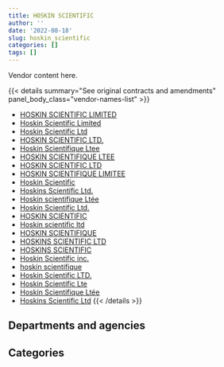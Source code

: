 ```yaml
---
title: HOSKIN SCIENTIFIC
author: ''
date: '2022-08-18'
slug: hoskin_scientific
categories: []
tags: []
---
```


<script src="/rmarkdown-libs/htmlwidgets/htmlwidgets.js"></script>
<link href="/rmarkdown-libs/datatables-css/datatables-crosstalk.css" rel="stylesheet" />
<script src="/rmarkdown-libs/datatables-binding/datatables.js"></script>
<script src="/rmarkdown-libs/jquery/jquery-3.6.0.min.js"></script>
<link href="/rmarkdown-libs/dt-core-bootstrap/css/dataTables.bootstrap.min.css" rel="stylesheet" />
<link href="/rmarkdown-libs/dt-core-bootstrap/css/dataTables.bootstrap.extra.css" rel="stylesheet" />
<script src="/rmarkdown-libs/dt-core-bootstrap/js/jquery.dataTables.min.js"></script>
<script src="/rmarkdown-libs/dt-core-bootstrap/js/dataTables.bootstrap.min.js"></script>
<link href="/rmarkdown-libs/crosstalk/css/crosstalk.min.css" rel="stylesheet" />
<script src="/rmarkdown-libs/crosstalk/js/crosstalk.min.js"></script>
<script src="/rmarkdown-libs/htmlwidgets/htmlwidgets.js"></script>
<link href="/rmarkdown-libs/datatables-css/datatables-crosstalk.css" rel="stylesheet" />
<script src="/rmarkdown-libs/datatables-binding/datatables.js"></script>
<script src="/rmarkdown-libs/jquery/jquery-3.6.0.min.js"></script>
<link href="/rmarkdown-libs/dt-core-bootstrap/css/dataTables.bootstrap.min.css" rel="stylesheet" />
<link href="/rmarkdown-libs/dt-core-bootstrap/css/dataTables.bootstrap.extra.css" rel="stylesheet" />
<script src="/rmarkdown-libs/dt-core-bootstrap/js/jquery.dataTables.min.js"></script>
<script src="/rmarkdown-libs/dt-core-bootstrap/js/dataTables.bootstrap.min.js"></script>
<link href="/rmarkdown-libs/crosstalk/css/crosstalk.min.css" rel="stylesheet" />
<script src="/rmarkdown-libs/crosstalk/js/crosstalk.min.js"></script>

Vendor content here.

{{< details summary="See original contracts and amendments" panel_body_class="vendor-names-list" >}}
- [HOSKIN SCIENTIFIC LIMITED](https://search.open.canada.ca/en/ct/?sort=contract_value_f%20desc&page=1&search_text=%22HOSKIN%20SCIENTIFIC%20LIMITED%22)
- [Hoskin Scientific Limited](https://search.open.canada.ca/en/ct/?sort=contract_value_f%20desc&page=1&search_text=%22Hoskin%20Scientific%20Limited%22)
- [Hoskin Scientific Ltd](https://search.open.canada.ca/en/ct/?sort=contract_value_f%20desc&page=1&search_text=%22Hoskin%20Scientific%20Ltd%22)
- [HOSKIN SCIENTIFIC LTD.](https://search.open.canada.ca/en/ct/?sort=contract_value_f%20desc&page=1&search_text=%22HOSKIN%20SCIENTIFIC%20LTD.%22)
- [Hoskin Scientifique Ltee](https://search.open.canada.ca/en/ct/?sort=contract_value_f%20desc&page=1&search_text=%22Hoskin%20Scientifique%20Ltee%22)
- [HOSKIN SCIENTIFIQUE LTEE](https://search.open.canada.ca/en/ct/?sort=contract_value_f%20desc&page=1&search_text=%22HOSKIN%20SCIENTIFIQUE%20LTEE%22)
- [HOSKIN SCIENTIFIC LTD](https://search.open.canada.ca/en/ct/?sort=contract_value_f%20desc&page=1&search_text=%22HOSKIN%20SCIENTIFIC%20LTD%22)
- [HOSKIN SCIENTIFIQUE LIMITEE](https://search.open.canada.ca/en/ct/?sort=contract_value_f%20desc&page=1&search_text=%22HOSKIN%20SCIENTIFIQUE%20LIMITEE%22)
- [Hoskin Scientific](https://search.open.canada.ca/en/ct/?sort=contract_value_f%20desc&page=1&search_text=%22Hoskin%20Scientific%22)
- [Hoskins Scientific Ltd.](https://search.open.canada.ca/en/ct/?sort=contract_value_f%20desc&page=1&search_text=%22Hoskins%20Scientific%20Ltd.%22)
- [Hoskin scientifique Ltée](https://search.open.canada.ca/en/ct/?sort=contract_value_f%20desc&page=1&search_text=%22Hoskin%20scientifique%20Lt%c3%a9e%22)
- [Hoskin Scientific Ltd.](https://search.open.canada.ca/en/ct/?sort=contract_value_f%20desc&page=1&search_text=%22Hoskin%20Scientific%20Ltd.%22)
- [HOSKIN SCIENTIFIC](https://search.open.canada.ca/en/ct/?sort=contract_value_f%20desc&page=1&search_text=%22HOSKIN%20SCIENTIFIC%22)
- [Hoskin scientific ltd](https://search.open.canada.ca/en/ct/?sort=contract_value_f%20desc&page=1&search_text=%22Hoskin%20scientific%20ltd%22)
- [HOSKIN SCIENTIFIQUE](https://search.open.canada.ca/en/ct/?sort=contract_value_f%20desc&page=1&search_text=%22HOSKIN%20SCIENTIFIQUE%22)
- [HOSKINS SCIENTIFIC LTD](https://search.open.canada.ca/en/ct/?sort=contract_value_f%20desc&page=1&search_text=%22HOSKINS%20SCIENTIFIC%20LTD%22)
- [HOSKINS SCIENTIFIC](https://search.open.canada.ca/en/ct/?sort=contract_value_f%20desc&page=1&search_text=%22HOSKINS%20SCIENTIFIC%22)
- [Hoskin Scientific inc.](https://search.open.canada.ca/en/ct/?sort=contract_value_f%20desc&page=1&search_text=%22Hoskin%20Scientific%20inc.%22)
- [hoskin scientifique](https://search.open.canada.ca/en/ct/?sort=contract_value_f%20desc&page=1&search_text=%22hoskin%20scientifique%22)
- [Hoskin Scientific LTD.](https://search.open.canada.ca/en/ct/?sort=contract_value_f%20desc&page=1&search_text=%22Hoskin%20Scientific%20LTD.%22)
- [Hoskin Scientific Lte](https://search.open.canada.ca/en/ct/?sort=contract_value_f%20desc&page=1&search_text=%22Hoskin%20Scientific%20Lte%22)
- [Hoskin Scientifique Ltée](https://search.open.canada.ca/en/ct/?sort=contract_value_f%20desc&page=1&search_text=%22Hoskin%20Scientifique%20Lt%c3%a9e%22)
- [Hoskins Scientific Ltd](https://search.open.canada.ca/en/ct/?sort=contract_value_f%20desc&page=1&search_text=%22Hoskins%20Scientific%20Ltd%22)
{{< /details >}}

## Departments and agencies

<div id="htmlwidget-1" style="width:100%;height:auto;" class="datatables html-widget"></div>
<script type="application/json" data-for="htmlwidget-1">{"x":{"style":"bootstrap","filter":"none","vertical":false,"data":[["<a href=\"/departments/aafc-aac/\">Agriculture and Agri-Food Canada<\/a>","<a href=\"/departments/aandc-aadnc/\">Crown-Indigenous Relations and Northern Affairs Canada<\/a>","<a href=\"/departments/csa-asc/\">Canadian Space Agency<\/a>","<a href=\"/departments/dfo-mpo/\">Fisheries and Oceans Canada<\/a>","<a href=\"/departments/dnd-mdn/\">National Defence<\/a>","<a href=\"/departments/ec/\">Environment and Climate Change Canada<\/a>","<a href=\"/departments/nrc-cnrc/\">National Research Council Canada<\/a>","<a href=\"/departments/nrcan-rncan/\">Natural Resources Canada<\/a>","<a href=\"/departments/pc/\">Parks Canada<\/a>"],[398834.97,null,11727.46,859685.41,92402.06,1936249,138550.43,145719.54,48157.6],[195657.65,62990.55,null,781153.86,189445.52,1287067.93,578842.63,225581.52,91953.49],[450734.75,null,null,403839.69,922876.89,2363001.12,425700.28,130779.21,400648.55],[636054.79,null,22875.97,986655.51,463963.81,2325045.1,356408.45,347675.95,351133.14]],"container":"<table class=\"table table-striped table-hover row-border order-column display\">\n  <thead>\n    <tr>\n      <th>Department<\/th>\n      <th>2017-2018<\/th>\n      <th>2018-2019<\/th>\n      <th>2019-2020<\/th>\n      <th>2020-2021<\/th>\n    <\/tr>\n  <\/thead>\n<\/table>","options":{"order":[[4,"desc"]],"pageLength":10,"autoWidth":true,"columnDefs":[{"targets":1,"render":"function(data, type, row, meta) {\n    return type !== 'display' ? data : DTWidget.formatCurrency(data, \"$\", 2, 3, \",\", \".\", true, null);\n  }"},{"targets":2,"render":"function(data, type, row, meta) {\n    return type !== 'display' ? data : DTWidget.formatCurrency(data, \"$\", 2, 3, \",\", \".\", true, null);\n  }"},{"targets":3,"render":"function(data, type, row, meta) {\n    return type !== 'display' ? data : DTWidget.formatCurrency(data, \"$\", 2, 3, \",\", \".\", true, null);\n  }"},{"targets":4,"render":"function(data, type, row, meta) {\n    return type !== 'display' ? data : DTWidget.formatCurrency(data, \"$\", 2, 3, \",\", \".\", true, null);\n  }"},{"width":"16%","targets":[1,2,3,4]},{"className":"dt-right","targets":[1,2,3,4]}],"orderClasses":false}},"evals":["options.columnDefs.0.render","options.columnDefs.1.render","options.columnDefs.2.render","options.columnDefs.3.render"],"jsHooks":[]}</script>

## Categories

<div id="htmlwidget-2" style="width:100%;height:auto;" class="datatables html-widget"></div>
<script type="application/json" data-for="htmlwidget-2">{"x":{"style":"bootstrap","filter":"none","vertical":false,"data":[["<a href=\"/categories/1_facilities_and_construction/\">Facilities and construction<\/a>","<a href=\"/categories/10_office_management/\">Office management<\/a>","<a href=\"/categories/11_defence/\">Defence<\/a>","<a href=\"/categories/2_professional_services/\">Professional services<\/a>","<a href=\"/categories/3_information_technology/\">Information technology<\/a>","<a href=\"/categories/6_industrial_products_and_services/\">Industrial products and services<\/a>",null],[45164.7,null,null,null,null,3586161.77,null],[78533.87,null,87023.72,132892.2,45308.49,3058793.35,10141.52],[null,11275.14,78532.03,null,55609.4,4933044.02,19119.9],[10653.64,null,187347.66,29400.8,null,5262410.61,null]],"container":"<table class=\"table table-striped table-hover row-border order-column display\">\n  <thead>\n    <tr>\n      <th>Category<\/th>\n      <th>2017-2018<\/th>\n      <th>2018-2019<\/th>\n      <th>2019-2020<\/th>\n      <th>2020-2021<\/th>\n    <\/tr>\n  <\/thead>\n<\/table>","options":{"order":[[4,"desc"]],"dom":"t","pageLength":30,"autoWidth":true,"columnDefs":[{"targets":1,"render":"function(data, type, row, meta) {\n    return type !== 'display' ? data : DTWidget.formatCurrency(data, \"$\", 2, 3, \",\", \".\", true, null);\n  }"},{"targets":2,"render":"function(data, type, row, meta) {\n    return type !== 'display' ? data : DTWidget.formatCurrency(data, \"$\", 2, 3, \",\", \".\", true, null);\n  }"},{"targets":3,"render":"function(data, type, row, meta) {\n    return type !== 'display' ? data : DTWidget.formatCurrency(data, \"$\", 2, 3, \",\", \".\", true, null);\n  }"},{"targets":4,"render":"function(data, type, row, meta) {\n    return type !== 'display' ? data : DTWidget.formatCurrency(data, \"$\", 2, 3, \",\", \".\", true, null);\n  }"},{"width":"16%","targets":[1,2,3,4]},{"className":"dt-right","targets":[1,2,3,4]}],"orderClasses":false,"lengthMenu":[10,25,30,50,100]}},"evals":["options.columnDefs.0.render","options.columnDefs.1.render","options.columnDefs.2.render","options.columnDefs.3.render"],"jsHooks":[]}</script>
